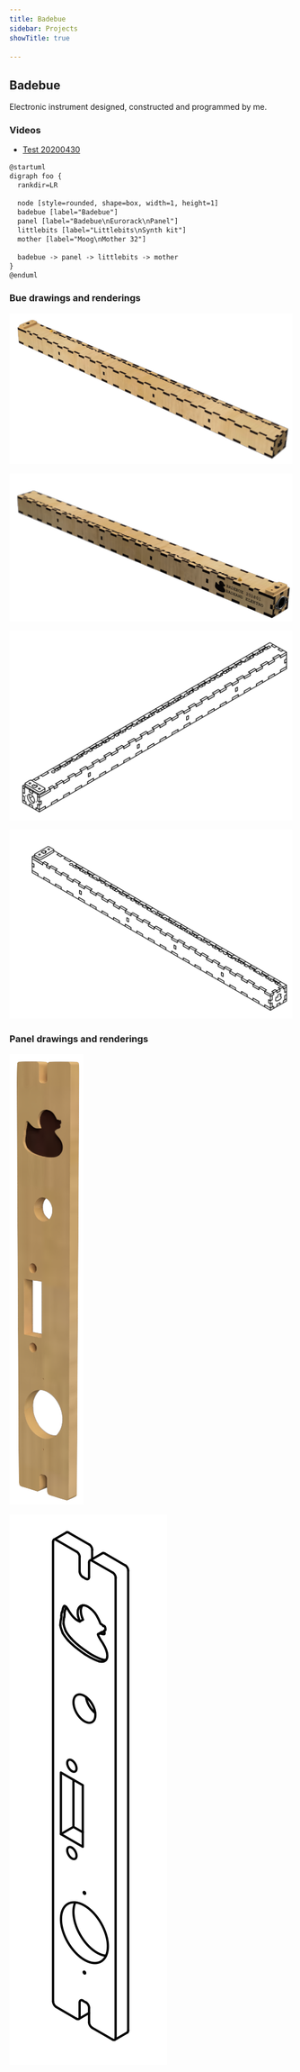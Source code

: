 ```yaml
---
title: Badebue
sidebar: Projects
showTitle: true

---
```


## Badebue

Electronic instrument designed, constructed and programmed by me.

### Videos
* [Test 20200430](https://www.youtube.com/watch?v=d4j33tDIAvo)

```puml
@startuml
digraph foo {
  rankdir=LR
  
  node [style=rounded, shape=box, width=1, height=1]
  badebue [label="Badebue"]
  panel [label="Badebue\nEurorack\nPanel"]
  littlebits [label="Littlebits\nSynth kit"]
  mother [label="Moog\nMother 32"]

  badebue -> panel -> littlebits -> mother
}
@enduml
```

### Bue drawings and renderings

![](./badebue_1.png "img")

![](./badebue_2.png "img")

![](./badebue_drawing_1.png "img")

![](./badebue_drawing_2.png "img")

### Panel drawings and renderings

![](./badebue_panel_1.png "img")

![](./badebue_panel_drawing_1.png "img")
